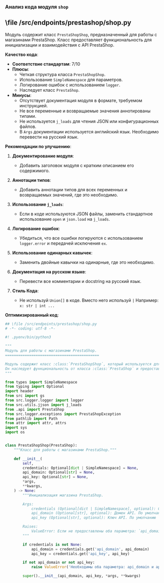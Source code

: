 ### **Анализ кода модуля `shop`**

## \file /src/endpoints/prestashop/shop.py

Модуль содержит класс `PrestaShopShop`, предназначенный для работы с магазинами PrestaShop. Класс предоставляет функциональность для инициализации и взаимодействия с API PrestaShop.

**Качество кода**:

- **Соответствие стандартам**: 7/10
- **Плюсы**:
  - Четкая структура класса `PrestaShopShop`.
  - Использование `SimpleNamespace` для параметров.
  - Логирование ошибок с использованием `logger`.
  - Наследует класс `PrestaShop`.
- **Минусы**:
  - Отсутствует документация модуля в формате, требуемом инструкцией.
  - Не все переменные и возвращаемые значения аннотированы типами.
  - Не используется `j_loads` для чтения JSON или конфигурационных файлов.
  - В `Args` документации используется английский язык. Необходимо перевести на русский язык.

**Рекомендации по улучшению**:

1.  **Документирование модуля**:
    - Добавить заголовок модуля с кратким описанием его содержимого.

2.  **Аннотации типов**:
    - Добавить аннотации типов для всех переменных и возвращаемых значений, где это необходимо.

3.  **Использование `j_loads`**:
    - Если в коде используются JSON файлы, заменить стандартное использование `open` и `json.load` на `j_loads`.

4.  **Логирование ошибок**:
    - Убедиться, что все ошибки логируются с использованием `logger.error` и передачей исключения `ex`.

5.  **Использование одинарных кавычек**:
    - Заменить двойные кавычки на одинарные, где это необходимо.

6.  **Документация на русском языке**:
    - Перевести все комментарии и docstring на русский язык.

7. **Стиль Кода**:
    - Не используй `Union[]` в коде. Вместо него используй `|`
        Например:
        `x: str | int ...`

**Оптимизированный код**:

```python
## \file /src/endpoints/prestashop/shop.py
# -*- coding: utf-8 -*-

#! .pyenv/bin/python3

"""
Модуль для работы с магазинами PrestaShop.
===========================================

Модуль содержит класс :class:`PrestaShopShop`, который используется для взаимодействия с API магазинов PrestaShop.
Он наследует функциональность от класса :class:`PrestaShop` и предоставляет методы для работы с конкретным магазином.
"""

from types import SimpleNamespace
from typing import Optional
import header
from src import gs
from src.logger.logger import logger
from src.utils.jjson import j_loads
from .api import PrestaShop
from src.logger.exceptions import PrestaShopException
from pathlib import Path
from attr import attr, attrs
import sys
import os


class PrestaShopShop(PrestaShop):
    """Класс для работы с магазинами PrestaShop."""

    def __init__(
        self,
        credentials: Optional[dict | SimpleNamespace] = None,
        api_domain: Optional[str] = None,
        api_key: Optional[str] = None,
        *args,
        **kwargs,
    ) -> None:
        """Инициализация магазина PrestaShop.

        Args:
            credentials (Optional[dict | SimpleNamespace], optional): Словарь или объект SimpleNamespace с параметрами `api_domain` и `api_key`. По умолчанию `None`.
            api_domain (Optional[str], optional): Домен API. По умолчанию `None`.
            api_key (Optional[str], optional): Ключ API. По умолчанию `None`.

        Raises:
            ValueError: Если не предоставлены оба параметра: `api_domain` и `api_key`.
        """

        if credentials is not None:
            api_domain = credentials.get('api_domain', api_domain)
            api_key = credentials.get('api_key', api_key)

        if not api_domain or not api_key:
            raise ValueError('Необходимы оба параметра: api_domain и api_key.')

        super().__init__(api_domain, api_key, *args, **kwargs)